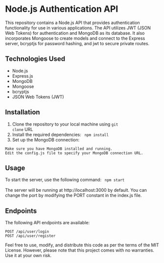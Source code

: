 # Node.js Authentication API
This repository contains a Node.js API that provides authentication functionality for use in various applications. The API utilizes JWT (JSON Web Tokens) for authentication and MongoDB as its database. It also incorporates Mongoose to create models and connect to the Express server, bcryptjs for password hashing, and jwt to secure private routes.

## Technologies Used
- Node.js
- Express.js
- MongoDB
- Mongoose
- bcryptjs
- JSON Web Tokens (JWT)

## Installation
1. Clone the repository to your local machine using <code>git clone</code> URL
2. Install the required dependencies: <code> npm install </code>
3. Set up the MongoDB connection:
```
Make sure you have MongoDB installed and running.
Edit the config.js file to specify your MongoDB connection URL.
```

## Usage
To start the server, use the following command:
<code> npm start </code>
<br>The server will be running at http://localhost:3000 by default. You can change the port by modifying the PORT constant in the index.js file.

## Endpoints
The following API endpoints are available:
```"copy"
POST /api/user/login
POST /api/user/register

```

Feel free to use, modify, and distribute this code as per the terms of the MIT License. However, please note that this project comes with no warranties. Use it at your own risk.

